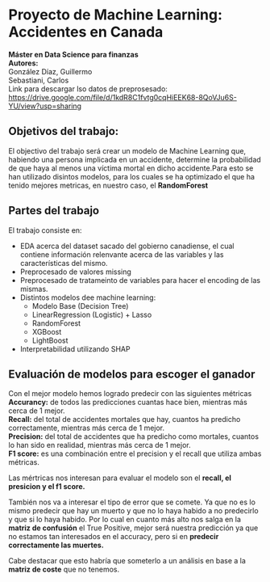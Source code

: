 # Proyecto de Machine Learning: Accidentes en Canada
**Máster en Data Science para finanzas <br />**
**Autores: <br />**
González Díaz, Guillermo <br />
Sebastiani, Carlos  <br />
Link para descargar lso datos de preprosesado: https://drive.google.com/file/d/1kdR8C1fvtg0cqHiEEK68-8QoVJu6S-YU/view?usp=sharing


## Objetivos del trabajo:
El objectivo del trabajo será crear un modelo de Machine Learning que, habiendo una persona implicada en un accidente, determine la probabilidad de que haya al menos una víctima mortal en dicho accidente.Para esto se han utilizado disintos modelos, para los cuales se ha optimizado el que ha tenido mejores metricas, en nuestro caso, el **RandomForest**

## Partes del trabajo
El trabajo consiste en:
- EDA acerca del dataset sacado del gobierno canadiense, el cual contiene información relenvante acerca de las variables y las características del mismo.
- Preprocesado de valores missing
- Preprocesado de tratameinto de variables para hacer el encoding de las mismas. 
- Distintos modelos dee machine learning:
    - Modelo Base (Decision Tree)
    - LinearRegression (Logistic) + Lasso
    - RandomForest
    - XGBoost
    - LightBoost
- Interpretabilidad utilizando SHAP




## Evaluación de modelos para escoger el ganador
Con el mejor modelo hemos logrado predecir con las siguientes métricas
**Accurancy:** de todos las predicciones cuantas hace bien, mientras más cerca de 1 mejor.  <br /> 
**Recall:** del total de accidentes mortales que hay, cuantos ha predicho correctamente, mientras más cerca de 1 mejor. <br /> 
**Precision:**  del total de accidentes que ha predicho como mortales, cuantos lo han sido en realidad, mientras más cerca de 1 mejor. <br />
**F1 score:** es una combinación entre el precision y el recall que utiliza ambas métricas.

Las mértricas nos interesan para evaluar el modelo son el **recall, el presicion y el f1 score.** <br /> 

También nos va a interesar el tipo de error que se comete. Ya que no es lo mismo predecir que hay un muerto y que no lo haya habido a no predecirlo y que si lo haya habido. Por lo cual en cuanto más alto nos salga en la **matriz de confusión**  el True Positive, mejor será nuestra predicción ya que  no estamos tan interesados en el accuracy, pero si en **predecir correctamente las muertes.**

Cabe destacar que esto habría que someterlo a un análisis en base a la **matriz de coste** que no tenemos.
